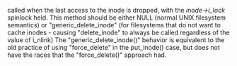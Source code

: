 called when the last access to the inode is dropped, with the *inode->i_lock* spinlock held.
This method should be either NULL (normal UNIX filesystem semantics) or "generic_delete_inode" (for filesystems that do not want to cache inodes - causing "delete_inode" to always be 	called regardless of the value of i_nlink)
The "generic_delete_inode()" behavior is equivalent to the old practice of using "force_delete" in the put_inode() case, but 	does not have the races that the "force_delete()" approach had.